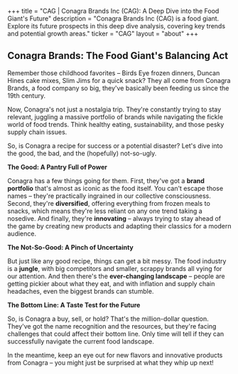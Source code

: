 +++
title = "CAG |  Conagra Brands Inc (CAG): A Deep Dive into the Food Giant's Future"
description = "Conagra Brands Inc (CAG) is a food giant. Explore its future prospects in this deep dive analysis, covering key trends and potential growth areas."
ticker = "CAG"
layout = "about"
+++

        


## Conagra Brands: The Food Giant's Balancing Act

Remember those childhood favorites – Birds Eye frozen dinners, Duncan Hines cake mixes, Slim Jims for a quick snack?  They all come from Conagra Brands, a food company so big, they've basically been feeding us since the 19th century. 

Now, Conagra's not just a nostalgia trip. They're constantly trying to stay relevant, juggling a massive portfolio of brands while navigating the fickle world of food trends. Think healthy eating, sustainability, and those pesky supply chain issues.

So, is Conagra a recipe for success or a potential disaster? Let's dive into the good, the bad, and the (hopefully) not-so-ugly.

**The Good:  A Pantry Full of Power**

Conagra has a few things going for them. First, they've got a **brand portfolio** that's almost as iconic as the food itself. You can't escape those names – they're practically ingrained in our collective consciousness. Second, they're **diversified**, offering everything from frozen meals to snacks, which means they're less reliant on any one trend taking a nosedive.  And finally, they're **innovating** –  always trying to stay ahead of the game by creating new products and adapting their classics for a modern audience. 

**The Not-So-Good: A Pinch of Uncertainty**

But just like any good recipe, things can get a bit messy. The food industry is a **jungle**, with big competitors and smaller, scrappy brands all vying for our attention. And then there's the **ever-changing landscape** –  people are getting pickier about what they eat, and with inflation and supply chain headaches, even the biggest brands can stumble. 

**The Bottom Line:  A Taste Test for the Future**

So, is Conagra a buy, sell, or hold?  That's the million-dollar question.  They've got the name recognition and the resources, but they're facing challenges that could affect their bottom line. Only time will tell if they can successfully navigate the current food landscape.

In the meantime, keep an eye out for new flavors and innovative products from Conagra –  you might just be surprised at what they whip up next! 

        